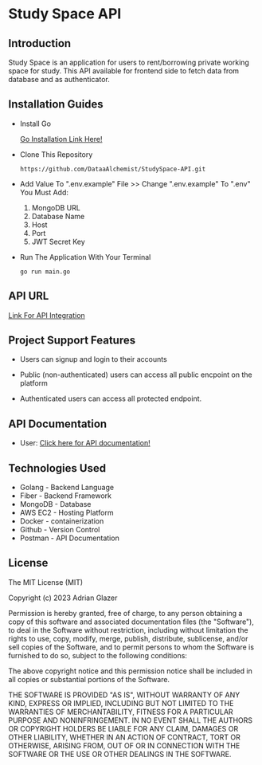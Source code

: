 # Study Space API

## Introduction 

Study Space is an application for users to rent/borrowing private working space for study. This API available for frontend side to fetch data from database and as authenticator.

## Installation Guides

* Install Go 

    [Go Installation Link Here!](https://go.dev/doc/install)

* Clone This Repository

    ```
    https://github.com/DataaAlchemist/StudySpace-API.git
    ```

* Add Value To ".env.example" File >> Change ".env.example" To ".env"
    You Must Add:
    1. MongoDB URL
    2. Database Name
    3. Host
    4. Port 
    5. JWT Secret Key

* Run The Application With Your Terminal

    ```
    go run main.go
    ``` 

## API URL

[Link For API Integration](http://18.143.77.67:8000/)

## Project Support Features

* Users can signup and login to their accounts

* Public (non-authenticated) users can access all public encpoint on the platform

* Authenticated users can access all protected endpoint.

## API Documentation
* User: [Click here for API documentation!](https://www.postman.com/api-documentation-tool/)

## Technologies Used
* Golang - Backend Language
* Fiber - Backend Framework
* MongoDB - Database
* AWS EC2 - Hosting Platform
* Docker - containerization
* Github - Version Control
* Postman - API Documentation

## License

The MIT License (MIT)

Copyright (c) 2023 Adrian Glazer

Permission is hereby granted, free of charge, to any person obtaining a copy of this software and associated documentation files (the "Software"), to deal in the Software without restriction, including without limitation the rights to use, copy, modify, merge, publish, distribute, sublicense, and/or sell copies of the Software, and to permit persons to whom the Software is furnished to do so, subject to the following conditions:

The above copyright notice and this permission notice shall be included in all copies or substantial portions of the Software.

THE SOFTWARE IS PROVIDED "AS IS", WITHOUT WARRANTY OF ANY KIND, EXPRESS OR IMPLIED, INCLUDING BUT NOT LIMITED TO THE WARRANTIES OF MERCHANTABILITY, FITNESS FOR A PARTICULAR PURPOSE AND NONINFRINGEMENT. IN NO EVENT SHALL THE AUTHORS OR COPYRIGHT HOLDERS BE LIABLE FOR ANY CLAIM, DAMAGES OR OTHER LIABILITY, WHETHER IN AN ACTION OF CONTRACT, TORT OR OTHERWISE, ARISING FROM, OUT OF OR IN CONNECTION WITH THE SOFTWARE OR THE USE OR OTHER DEALINGS IN THE SOFTWARE.